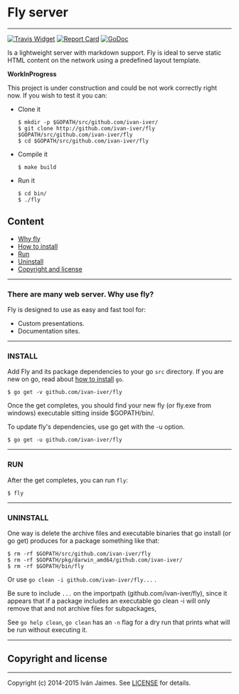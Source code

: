 # Fly server

***

[![Travis Widget]][Travis] [![Report Card]][Report] [![GoDoc]][DocFly]

[Travis]: https://travis-ci.org/ivan-iver/fly
[Travis Widget]: https://travis-ci.org/ivan-iver/fly.svg?branch=master

[Report Card]: https://goreportcard.com/badge/github.com/ivan-iver/fly
[Report]: https://goreportcard.com/report/github.com/ivan-iver/fly

[GoDoc]: https://godoc.org/github.com/ivan-iver/fly?status.svg
[DocFly]: https://godoc.org/github.com/ivan-iver/fly

Is a lightweight server with markdown support. Fly is ideal to serve static HTML content on the network using a predefined layout template.

**WorkInProgress**

This project is under construction and could be not work correctly right now. If you wish to test it you can: 

* Clone it

  ```
  $ mkdir -p $GOPATH/src/github.com/ivan-iver/
  $ git clone http://github.com/ivan-iver/fly $GOPATH/src/github.com/ivan-iver/fly
  $ cd $GOPATH/src/github.com/ivan-iver/fly
  ```
  
* Compile it

  ```
  $ make build
  ```
  
* Run it

  ```
  $ cd bin/
  $ ./fly
  ```

## Content

 * [Why fly](#why)
 * [How to install](#install)
 * [Run](#run)
 * [Uninstall](#uninstall)
 * [Copyright and license](#license)

 
<a name="why"></a>

***

### There are many web server. Why use fly?

Fly is designed to use as easy and fast tool for:

 * Custom presentations.
 * Documentation sites.


<a name="install"></a>

***

### INSTALL

Add Fly and its package dependencies to your go `src` directory. If you are new on go, read about [how to install](https://golang.org/doc/install) `go`.

```
$ go get -v github.com/ivan-iver/fly
```

Once the get completes, you should find your new fly (or fly.exe from windows) executable sitting inside $GOPATH/bin/.

To update fly's dependencies, use go get with the -u option.

```
$ go get -u github.com/ivan-iver/fly
```

<a name="run"></a>

***

### RUN

After the get completes, you can run `fly`:

```
$ fly
```

<a name="uninstall"></a>

***

### UNINSTALL

One way is delete the archive files and executable binaries that go install (or go get) produces for a package something like that:

```
$ rm -rf $GOPATH/src/github.com/ivan-iver/fly
$ rm -rf $GOPATH/pkg/darwin_amd64/github.com/ivan-iver/
$ rm -rf $GOPATH/bin/fly
```

Or use `go clean -i github.com/ivan-iver/fly...` . 

Be sure to include `...` on the importpath (github.com/ivan-iver/fly), since it appears that if a package includes an executable go clean -i will only remove that and not archive files for subpackages,

See `go help clean`, `go clean` has an `-n` flag for a dry run that prints what will be run without executing it.

<a name="license"></a>

***

## Copyright and license

***

Copyright (c) 2014-2015 Iván Jaimes. See [LICENSE](LICENSE) for details.
